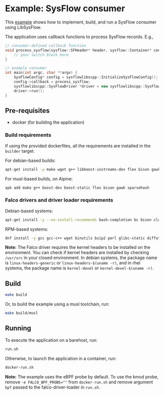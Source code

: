 # Example: SysFlow consumer

This [example](callback.cpp) shows how to implement, build, and run a SysFlow consumer using LibSysFlow.

The application uses callback functions to process SysFlow records. E.g.,

```cpp
// consumer-defined callback function
void process_sysflow(sysflow::SFHeader* header, sysflow::Container* cont, sysflow::Process* proc, sysflow::File* f1, sysflow::File* f2, sysflow::SysFlow* rec) {
    // your switch block here
}

// example consumer
int main(int argc, char **argv) {
    SysFlowConfig* config = sysflowlibscpp::InitializeSysFlowConfig();
    config->callback = process_sysflow;
    sysflowlibscpp::SysFlowDriver *driver = new sysflowlibscpp::SysFlowDriver(config);
    driver->run();
}
```

## Pre-requisites

- docker (for building the application)

### Build requirements

If using the provided dockerfiles, all the requirements are installed in the `builder` target. 

For debian-based builds: 

```bash
apt-get install -y make wget g++ libboost-iostreams-dev flex bison gawk libsparsehash-dev 
```

For musl-based builds, on Alpine:

```bash
apk add make g++ boost-dev boost-static flex bison gawk sparsehash
```

### Falco drivers and driver loader requirements

Debian-based systems:

```bash
apt-get install -y --no-install-recommends bash-completion bc bison clang ca-certificates curl dkms	flex gnupg2 gcc jq libc6-dev libelf-dev libmpx2 libssl-dev llvm	netcat xz-utils
```

RPM-based systems:

```bash
dnf install -y gcc gcc-c++ wget binutils bzip2 perl glibc-static diffutils kmod xz apr-devel apr-util-devel openssl-devel flex bison libstdc++-static bc llvm-toolset
```

**Note:** The Falco driver requires the kernel headers to be installed on the environment. You can check if kernel headers are installed by checking `/usr/src` in your closed environment. In debian systems, the package name is `linux-headers-generic` or `linux-headers-$(uname -r)`, and in rhel systems, the package name is `kernel-devel` or `kernel-devel-$(uname -r)`.

## Build

```bash
make build
```

Or, to build the example using a musl toolchain, run:

```bash
make build/musl
```

## Running

To execute the application on a barehost, run:

```bash
run.sh
```

Otherwise, to launch the application in a container, run:

```bash
docker-run.sh
```

**Note:** The example uses the eBPF probe by default. To use the kmod probe, remove `-e FALCO_BPF_PROBE=""` from `docker-run.sh` and remove argument `bpf` passed to the falco-driver-loader in `run.sh`.


